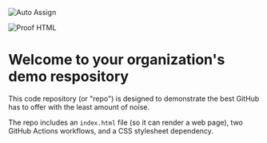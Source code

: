 ![Auto Assign](https://github.com/UPTAC-KomSai-v2/demo-repository/actions/workflows/auto-assign.yml/badge.svg)

![Proof HTML](https://github.com/UPTAC-KomSai-v2/demo-repository/actions/workflows/proof-html.yml/badge.svg)

# Welcome to your organization's demo respository
This code repository (or "repo") is designed to demonstrate the best GitHub has to offer with the least amount of noise.

The repo includes an `index.html` file (so it can render a web page), two GitHub Actions workflows, and a CSS stylesheet dependency.
